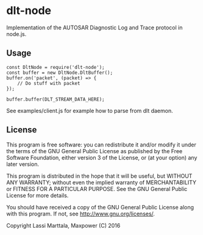 # dlt-node
Implementation of the AUTOSAR Diagnostic Log and Trace protocol in node.js.

## Usage
    const DltNode = require('dlt-node');
    const buffer = new DltNode.DltBuffer();
    buffer.on('packet', (packet) => {
    	// Do stuff with packet
    });

    buffer.buffer(DLT_STREAM_DATA_HERE);

See examples/client.js for example how to parse from dlt daemon.

## License
This program is free software: you can redistribute it and/or modify
it under the terms of the GNU General Public License as published by
the Free Software Foundation, either version 3 of the License, or
(at your option) any later version.

This program is distributed in the hope that it will be useful,
but WITHOUT ANY WARRANTY; without even the implied warranty of
MERCHANTABILITY or FITNESS FOR A PARTICULAR PURPOSE.  See the
GNU General Public License for more details.

You should have received a copy of the GNU General Public License
along with this program.  If not, see <http://www.gnu.org/licenses/>.

Copyright Lassi Marttala, Maxpower (C) 2016
